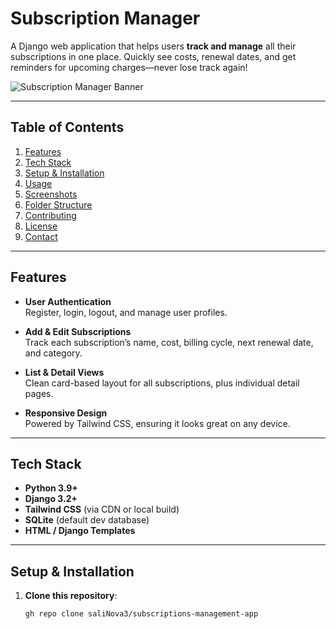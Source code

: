 # **Subscription Manager**

A Django web application that helps users **track and manage** all their subscriptions in one place. Quickly see costs, renewal dates, and get reminders for upcoming charges—never lose track again!

![Subscription Manager Banner](https://images.unsplash.com/photo-1540553016722-983e48a2cd10?ixlib=rb-1.2.1&auto=format&fit=crop&w=1050&q=80)

---

## **Table of Contents**

1. [Features](#features)
2. [Tech Stack](#tech-stack)
3. [Setup & Installation](#setup--installation)
4. [Usage](#usage)
5. [Screenshots](#screenshots-optional)
6. [Folder Structure](#folder-structure-optional)
7. [Contributing](#contributing-optional)
8. [License](#license-optional)
9. [Contact](#contact-optional)

---

## **Features**

- **User Authentication**  
  Register, login, logout, and manage user profiles.

- **Add & Edit Subscriptions**  
  Track each subscription’s name, cost, billing cycle, next renewal date, and category.

- **List & Detail Views**  
  Clean card-based layout for all subscriptions, plus individual detail pages.

- **Responsive Design**  
  Powered by Tailwind CSS, ensuring it looks great on any device.



---

## **Tech Stack**

- **Python 3.9+**  
- **Django 3.2+**  
- **Tailwind CSS** (via CDN or local build)  
- **SQLite** (default dev database)  
- **HTML / Django Templates**

---

## **Setup & Installation**

1. **Clone this repository**:
   ```bash
   gh repo clone saliNova3/subscriptions-management-app


   



   
